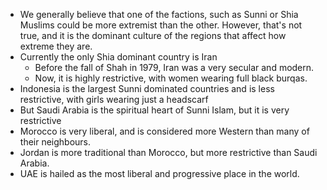 - We generally believe that one of the factions, such as Sunni or Shia Muslims could be more extremist than the other. However, that's not true, and it is the dominant culture of the regions that affect how extreme they are.
- Currently the only Shia dominant country is Iran
	- Before the fall of Shah in 1979, Iran was a very secular and modern.
	- Now, it is highly restrictive, with women wearing full black burqas.
- Indonesia is the largest Sunni dominated countries and is less restrictive, with girls wearing just a headscarf
- But Saudi Arabia is the spiritual heart of Sunni Islam, but it is very restrictive
- Morocco is very liberal, and is considered more Western than many of their neighbours.
- Jordan is more traditional than Morocco, but more restrictive than Saudi Arabia.
- UAE is hailed as the most liberal and progressive place in the world.